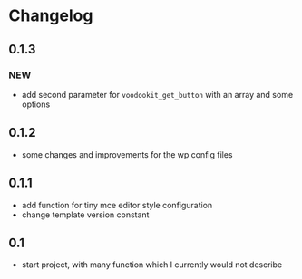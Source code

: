 # Changelog

## 0.1.3
### NEW
* add second parameter for ```voodookit_get_button``` with an array and some options

## 0.1.2
* some changes and improvements for the wp config files

## 0.1.1
* add function for tiny mce editor style configuration
* change template version constant

## 0.1
* start project, with many function which I currently would not describe
